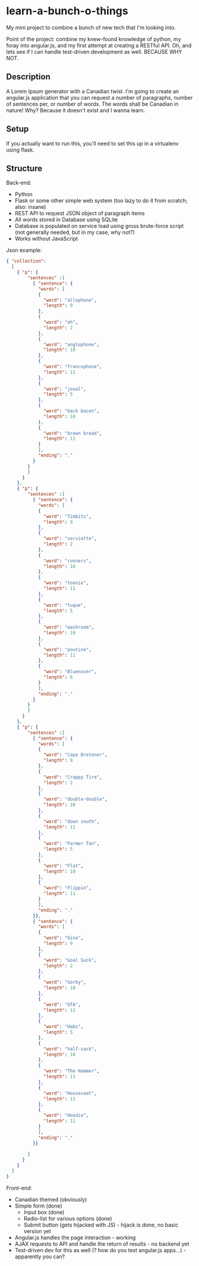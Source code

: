 learn-a-bunch-o-things
======================

My mini project to combine a bunch of new tech that I'm looking into.

Point of the project: combine my knew-found knowledge of python, my foray into angular.js, and my first attempt at
creating a RESTful API. Oh, and lets see if I can handle test-driven development as well. BECAUSE WHY NOT.

Description
-----------

A Lorem Ipsum generator with a Canadian twist. I'm going to create an angular.js application that you can request a 
number of paragraphs, number of sentences per, or number of words. The words shall be Canadian in nature! Why?
Because it doesn't exist and I wanna learn.

Setup
-----

If you actually want to run this, you'll need to set this up in a virtualenv using flask.


Structure
---------

Back-end:
* Python
* Flask or some other simple web system (too lazy to do it from scratch; also: insane)
* REST API to request JSON object of paragraph items
* All words stored in Database using SQLite
* Database is populated on service load using gross brute-force script (not generally needed, but in my case, why not?)
* Works without JavaScript

Json example:
```json
{ "collection": 
  [
    { "p": {
        "sentences" :[
          { "sentence": {
            "words": [
            { 
              "word": "allophone",
              "length": 9
            },
            { 
              "word": "eh",
              "length": 2
            },
            { 
              "word": "anglophone",
              "length": 10
            },
            { 
              "word": "francophone",
              "length": 11
            },
            { 
              "word": "joual",
              "length": 5
            },
            { 
              "word": "back bacon",
              "length": 10
            },
            { 
              "word": "brown bread",
              "length": 11
            }
            ],
            "ending": "."
          }
        }
        ]
      }
    },
    { "p": {
        "sentences" :[
          { "sentence": {
            "words": [
            { 
              "word": "Timbits",
              "length": 9
            },
            { 
              "word": "serviette",
              "length": 2
            },
            { 
              "word": "runners",
              "length": 10
            },
            { 
              "word": "toonie",
              "length": 11
            },
            { 
              "word": "tuque",
              "length": 5
            },
            { 
              "word": "washroom",
              "length": 10
            },
            { 
              "word": "poutine",
              "length": 11
            },
            {
              "word": "Bluenoser",
              "length": 6
            }
            ],
            "ending": "."
          }
        }
        ]
      }
    },
    { "p": {
        "sentences" :[
          { "sentence": {
            "words": [
            { 
              "word": "Cape Bretoner",
              "length": 9
            },
            { 
              "word": "Crappy Tire",
              "length": 2
            },
            { 
              "word": "double-double",
              "length": 10
            },
            { 
              "word": "down south",
              "length": 11
            },
            { 
              "word": "Farmer Tan",
              "length": 5
            },
            { 
              "word": "Flat",
              "length": 10
            },
            { 
              "word": "Flippin",
              "length": 11
            }
            ],
            "ending": "."
          }},
          { "sentence": {
            "words": [
            { 
              "word": "Gino",
              "length": 9
            },
            { 
              "word": "Goal Suck",
              "length": 2
            },
            { 
              "word": "Gorby",
              "length": 10
            },
            { 
              "word": "GTA",
              "length": 11
            },
            { 
              "word": "Habs",
              "length": 5
            },
            { 
              "word": "half-sack",
              "length": 10
            },
            { 
              "word": "The Hammer",
              "length": 11
            },
            { 
              "word": "Housecoat",
              "length": 11
            },
            { 
              "word": "Hoodie",
              "length": 11
            }
            ],
            "ending": "."
          }}
        
        ]
      }
    }
  ]
}
```

Front-end:
* Canadian themed (obviously)
* Simple form (done)
  * Input box (done)
  * Radio-list for various options (done)
  * Submit button (gets hijacked with JS) - hijack is done, no basic version yet
* Angular.js handles the page interaction - working
* AJAX requests to API and handle the return of results - no backend yet
* Test-driven dev for this as well (? how do you test angular.js apps...) - apparently you can?
